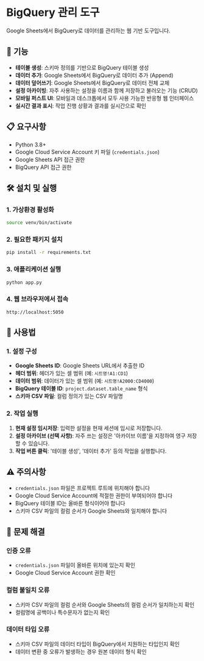 # BigQuery 관리 도구

Google Sheets에서 BigQuery로 데이터를 관리하는 웹 기반 도구입니다.

## 🚀 기능

- **테이블 생성**: 스키마 정의를 기반으로 BigQuery 테이블 생성
- **데이터 추가**: Google Sheets에서 BigQuery로 데이터 추가 (Append)
- **데이터 덮어쓰기**: Google Sheets에서 BigQuery로 데이터 전체 교체
- **설정 아카이빙**: 자주 사용하는 설정을 이름과 함께 저장하고 불러오는 기능 (CRUD)
- **모바일 퍼스트 UI**: 모바일과 데스크톱에서 모두 사용 가능한 반응형 웹 인터페이스
- **실시간 결과 표시**: 작업 진행 상황과 결과를 실시간으로 확인

## 📋 요구사항

- Python 3.8+
- Google Cloud Service Account 키 파일 (`credentials.json`)
- Google Sheets API 접근 권한
- BigQuery API 접근 권한

## 🛠️ 설치 및 실행

### 1. 가상환경 활성화
```bash
source venv/bin/activate
```

### 2. 필요한 패키지 설치
```bash
pip install -r requirements.txt
```

### 3. 애플리케이션 실행
```bash
python app.py
```

### 4. 웹 브라우저에서 접속
```
http://localhost:5050
```

## 📝 사용법

### 1. 설정 구성
- **Google Sheets ID**: Google Sheets URL에서 추출한 ID
- **헤더 범위**: 헤더가 있는 셀 범위 (예: `시트명!A1:CD1`)
- **데이터 범위**: 데이터가 있는 셀 범위 (예: `시트명!A2000:CD4000`)
- **BigQuery 테이블 ID**: `project.dataset.table_name` 형식
- **스키마 CSV 파일**: 컬럼 정의가 있는 CSV 파일명

### 2. 작업 실행
1.  **현재 설정 임시저장**: 입력한 설정을 현재 세션에 임시로 저장합니다.
2.  **설정 아카이브 (선택 사항)**: 자주 쓰는 설정은 '아카이브 이름'을 지정하여 영구 저장할 수 있습니다.
3.  **작업 버튼 클릭**: '테이블 생성', '데이터 추가' 등의 작업을 실행합니다.


## ⚠️ 주의사항

- `credentials.json` 파일은 프로젝트 루트에 위치해야 합니다
- Google Cloud Service Account에 적절한 권한이 부여되어야 합니다
- BigQuery 테이블 ID는 올바른 형식이어야 합니다
- 스키마 CSV 파일의 컬럼 순서가 Google Sheets와 일치해야 합니다

## 🐛 문제 해결

### 인증 오류
- `credentials.json` 파일이 올바른 위치에 있는지 확인
- Google Cloud Service Account 권한 확인

### 컬럼 불일치 오류
- 스키마 CSV 파일의 컬럼 순서와 Google Sheets의 컬럼 순서가 일치하는지 확인
- 컬럼명에 공백이나 특수문자가 없는지 확인

### 데이터 타입 오류
- 스키마 CSV 파일의 데이터 타입이 BigQuery에서 지원하는 타입인지 확인
- 데이터 변환 중 오류가 발생하는 경우 원본 데이터 형식 확인 